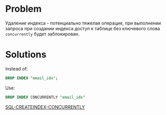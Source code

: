 # Problem

Удаление индекса - потенциально тяжелая операция, при выполнении запроса при создании индекса доступ к таблице
без ключевого слова `concurrently` будет заблокирован.

# Solutions

Instead of:
```sql
DROP INDEX "email_idx";
```

Use:
```sql
DROP INDEX CONCURRENTLY "email_idx"
```

[SQL-CREATEINDEX-CONCURRENTLY](https://www.postgresql.org/docs/current/sql-createindex.html#SQL-CREATEINDEX-CONCURRENTLY)
